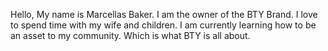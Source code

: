  Hello, My name is Marcellas Baker. I am the owner of the BTY Brand.
I love to spend time with my wife and children. 
I am currently learning how to be an asset to my community. Which is what BTY is all about. 


<!---
Marcellas4/Marcellas4 is a ✨ special ✨ repository because its `README.md` (this file) appears on your GitHub profile.
You can click the Preview link to take a look at your changes.
--->
